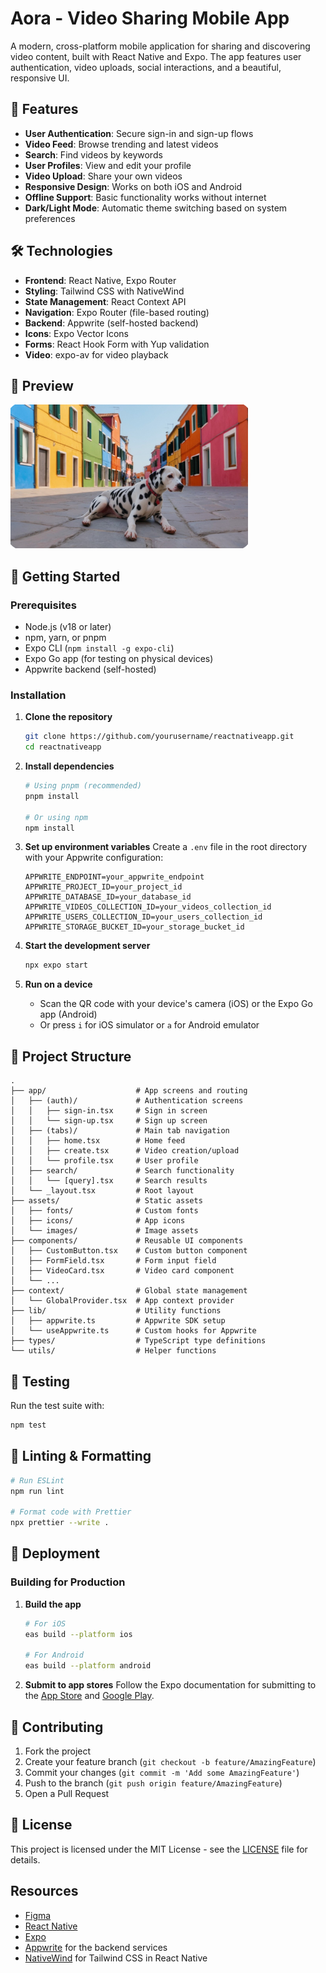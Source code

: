 # Aora - Video Sharing Mobile App

A modern, cross-platform mobile application for sharing and discovering video content, built with React Native and Expo. The app features user authentication, video uploads, social interactions, and a beautiful, responsive UI.

## 🚀 Features

- **User Authentication**: Secure sign-in and sign-up flows
- **Video Feed**: Browse trending and latest videos
- **Search**: Find videos by keywords
- **User Profiles**: View and edit your profile
- **Video Upload**: Share your own videos
- **Responsive Design**: Works on both iOS and Android
- **Offline Support**: Basic functionality works without internet
- **Dark/Light Mode**: Automatic theme switching based on system preferences

## 🛠 Technologies

- **Frontend**: React Native, Expo Router
- **Styling**: Tailwind CSS with NativeWind
- **State Management**: React Context API
- **Navigation**: Expo Router (file-based routing)
- **Backend**: Appwrite (self-hosted backend)
- **Icons**: Expo Vector Icons
- **Forms**: React Hook Form with Yup validation
- **Video**: expo-av for video playback

## 📱 Preview

![App Preview](./assets/images/thumbnail.png)

## 🚀 Getting Started

### Prerequisites

- Node.js (v18 or later)
- npm, yarn, or pnpm
- Expo CLI (`npm install -g expo-cli`)
- Expo Go app (for testing on physical devices)
- Appwrite backend (self-hosted)

### Installation

1. **Clone the repository**
   ```bash
   git clone https://github.com/yourusername/reactnativeapp.git
   cd reactnativeapp
   ```

2. **Install dependencies**
   ```bash
   # Using pnpm (recommended)
   pnpm install
   
   # Or using npm
   npm install
   ```

3. **Set up environment variables**
   Create a `.env` file in the root directory with your Appwrite configuration:
   ```env
   APPWRITE_ENDPOINT=your_appwrite_endpoint
   APPWRITE_PROJECT_ID=your_project_id
   APPWRITE_DATABASE_ID=your_database_id
   APPWRITE_VIDEOS_COLLECTION_ID=your_videos_collection_id
   APPWRITE_USERS_COLLECTION_ID=your_users_collection_id
   APPWRITE_STORAGE_BUCKET_ID=your_storage_bucket_id
   ```

4. **Start the development server**
   ```bash
   npx expo start
   ```

5. **Run on a device**
   - Scan the QR code with your device's camera (iOS) or the Expo Go app (Android)
   - Or press `i` for iOS simulator or `a` for Android emulator

## 📁 Project Structure

```
.
├── app/                    # App screens and routing
│   ├── (auth)/             # Authentication screens
│   │   ├── sign-in.tsx     # Sign in screen
│   │   └── sign-up.tsx     # Sign up screen
│   ├── (tabs)/             # Main tab navigation
│   │   ├── home.tsx        # Home feed
│   │   ├── create.tsx      # Video creation/upload
│   │   └── profile.tsx     # User profile
│   ├── search/             # Search functionality
│   │   └── [query].tsx     # Search results
│   └── _layout.tsx         # Root layout
├── assets/                 # Static assets
│   ├── fonts/              # Custom fonts
│   ├── icons/              # App icons
│   └── images/             # Image assets
├── components/             # Reusable UI components
│   ├── CustomButton.tsx    # Custom button component
│   ├── FormField.tsx       # Form input field
│   ├── VideoCard.tsx       # Video card component
│   └── ...
├── context/                # Global state management
│   └── GlobalProvider.tsx  # App context provider
├── lib/                    # Utility functions
│   ├── appwrite.ts         # Appwrite SDK setup
│   └── useAppwrite.ts      # Custom hooks for Appwrite
├── types/                  # TypeScript type definitions
└── utils/                  # Helper functions
```

## 🧪 Testing

Run the test suite with:
```bash
npm test
```

## 🧹 Linting & Formatting

```bash
# Run ESLint
npm run lint

# Format code with Prettier
npx prettier --write .
```

## 🚀 Deployment

### Building for Production

1. **Build the app**
   ```bash
   # For iOS
   eas build --platform ios
   
   # For Android
   eas build --platform android
   ```

2. **Submit to app stores**
   Follow the Expo documentation for submitting to the [App Store](https://docs.expo.dev/submit/ios/) and [Google Play](https://docs.expo.dev/submit/android/).

## 🤝 Contributing

1. Fork the project
2. Create your feature branch (`git checkout -b feature/AmazingFeature`)
3. Commit your changes (`git commit -m 'Add some AmazingFeature'`)
4. Push to the branch (`git push origin feature/AmazingFeature`)
5. Open a Pull Request

## 📄 License

This project is licensed under the MIT License - see the [LICENSE](https://opensource.org/license/mit) file for details.

## Resources

- [Figma](https://www.figma.com/design/o6xKq25ETLqw5ebqgZonVp/Aora---React-Native-Crash-Course?node-id=0-1&p=f&t=7bYuEQlUMhziwtoG-0)
- [React Native](https://reactnative.dev/)
- [Expo](https://expo.dev/)
- [Appwrite](https://appwrite.io/) for the backend services
- [NativeWind](https://www.nativewind.dev/) for Tailwind CSS in React Native
